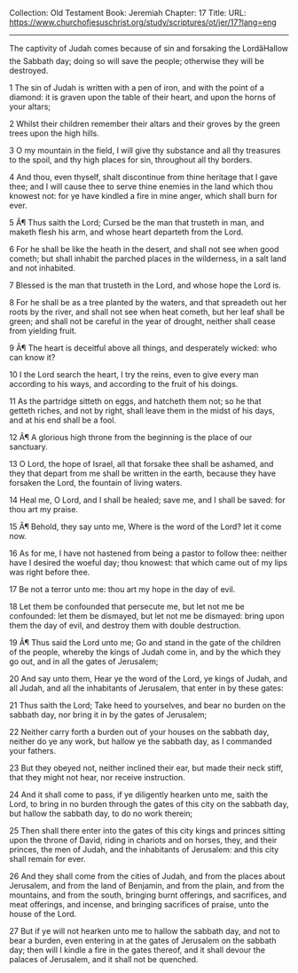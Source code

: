 Collection: Old Testament
Book: Jeremiah
Chapter: 17
Title: 
URL: https://www.churchofjesuschrist.org/study/scriptures/ot/jer/17?lang=eng

---

The captivity of Judah comes because of sin and forsaking the LordâHallow the Sabbath day; doing so will save the people; otherwise they will be destroyed.

1 The sin of Judah is written with a pen of iron, and with the point of a diamond: it is graven upon the table of their heart, and upon the horns of your altars;

2 Whilst their children remember their altars and their groves by the green trees upon the high hills.

3 O my mountain in the field, I will give thy substance and all thy treasures to the spoil, and thy high places for sin, throughout all thy borders.

4 And thou, even thyself, shalt discontinue from thine heritage that I gave thee; and I will cause thee to serve thine enemies in the land which thou knowest not: for ye have kindled a fire in mine anger, which shall burn for ever.

5 Â¶ Thus saith the Lord; Cursed be the man that trusteth in man, and maketh flesh his arm, and whose heart departeth from the Lord.

6 For he shall be like the heath in the desert, and shall not see when good cometh; but shall inhabit the parched places in the wilderness, in a salt land and not inhabited.

7 Blessed is the man that trusteth in the Lord, and whose hope the Lord is.

8 For he shall be as a tree planted by the waters, and that spreadeth out her roots by the river, and shall not see when heat cometh, but her leaf shall be green; and shall not be careful in the year of drought, neither shall cease from yielding fruit.

9 Â¶ The heart is deceitful above all things, and desperately wicked: who can know it?

10 I the Lord search the heart, I try the reins, even to give every man according to his ways, and according to the fruit of his doings.

11 As the partridge sitteth on eggs, and hatcheth them not; so he that getteth riches, and not by right, shall leave them in the midst of his days, and at his end shall be a fool.

12 Â¶ A glorious high throne from the beginning is the place of our sanctuary.

13 O Lord, the hope of Israel, all that forsake thee shall be ashamed, and they that depart from me shall be written in the earth, because they have forsaken the Lord, the fountain of living waters.

14 Heal me, O Lord, and I shall be healed; save me, and I shall be saved: for thou art my praise.

15 Â¶ Behold, they say unto me, Where is the word of the Lord? let it come now.

16 As for me, I have not hastened from being a pastor to follow thee: neither have I desired the woeful day; thou knowest: that which came out of my lips was right before thee.

17 Be not a terror unto me: thou art my hope in the day of evil.

18 Let them be confounded that persecute me, but let not me be confounded: let them be dismayed, but let not me be dismayed: bring upon them the day of evil, and destroy them with double destruction.

19 Â¶ Thus said the Lord unto me; Go and stand in the gate of the children of the people, whereby the kings of Judah come in, and by the which they go out, and in all the gates of Jerusalem;

20 And say unto them, Hear ye the word of the Lord, ye kings of Judah, and all Judah, and all the inhabitants of Jerusalem, that enter in by these gates:

21 Thus saith the Lord; Take heed to yourselves, and bear no burden on the sabbath day, nor bring it in by the gates of Jerusalem;

22 Neither carry forth a burden out of your houses on the sabbath day, neither do ye any work, but hallow ye the sabbath day, as I commanded your fathers.

23 But they obeyed not, neither inclined their ear, but made their neck stiff, that they might not hear, nor receive instruction.

24 And it shall come to pass, if ye diligently hearken unto me, saith the Lord, to bring in no burden through the gates of this city on the sabbath day, but hallow the sabbath day, to do no work therein;

25 Then shall there enter into the gates of this city kings and princes sitting upon the throne of David, riding in chariots and on horses, they, and their princes, the men of Judah, and the inhabitants of Jerusalem: and this city shall remain for ever.

26 And they shall come from the cities of Judah, and from the places about Jerusalem, and from the land of Benjamin, and from the plain, and from the mountains, and from the south, bringing burnt offerings, and sacrifices, and meat offerings, and incense, and bringing sacrifices of praise, unto the house of the Lord.

27 But if ye will not hearken unto me to hallow the sabbath day, and not to bear a burden, even entering in at the gates of Jerusalem on the sabbath day; then will I kindle a fire in the gates thereof, and it shall devour the palaces of Jerusalem, and it shall not be quenched.
